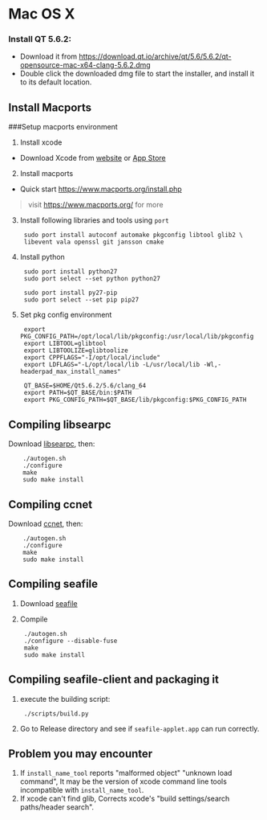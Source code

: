 # Mac OS X

### Install QT 5.6.2:

* Download it from https://download.qt.io/archive/qt/5.6/5.6.2/qt-opensource-mac-x64-clang-5.6.2.dmg
* Double click the downloaded dmg file to start the installer, and install it to its default location.

## Install Macports

###Setup macports environment

1. Install xcode
  - Download Xcode from [website](https://developer.apple.com/xcode/downloads/) or
  [App Store](http://itunes.apple.com/us/app/xcode/id497799835?ls=1&mt=12)

2. Install macports

  - Quick start https://www.macports.org/install.php

> visit https://www.macports.org/ for more

3. Install following libraries and tools using `port`

        sudo port install autoconf automake pkgconfig libtool glib2 \
        libevent vala openssl git jansson cmake

4. Install python

        sudo port install python27
        sudo port select --set python python27

        sudo port install py27-pip
        sudo port select --set pip pip27

5. Set pkg config environment

        export PKG_CONFIG_PATH=/opt/local/lib/pkgconfig:/usr/local/lib/pkgconfig
        export LIBTOOL=glibtool
        export LIBTOOLIZE=glibtoolize
        export CPPFLAGS="-I/opt/local/include"
        export LDFLAGS="-L/opt/local/lib -L/usr/local/lib -Wl,-headerpad_max_install_names"

        QT_BASE=$HOME/Qt5.6.2/5.6/clang_64
        export PATH=$QT_BASE/bin:$PATH
        export PKG_CONFIG_PATH=$QT_BASE/lib/pkgconfig:$PKG_CONFIG_PATH

Compiling libsearpc
------------------

Download [libsearpc](https://github.com/haiwen/libsearpc), then:

        ./autogen.sh
        ./configure
        make
        sudo make install

Compiling ccnet
---------------

Download [ccnet](https://github.com/haiwen/ccnet), then:

        ./autogen.sh
        ./configure
        make
        sudo make install

Compiling seafile
-----------------

1. Download [seafile](https://github.com/haiwen/seafile)
2. Compile

        ./autogen.sh
        ./configure --disable-fuse
        make
        sudo make install

Compiling seafile-client and packaging it
---------

1. execute the building script:

        ./scripts/build.py

2. Go to Release directory and see if `seafile-applet.app` can run correctly.

Problem you may encounter
-------------------------
1. If `install_name_tool` reports "malformed object" "unknown load command", It may be the version of xcode command line tools incompatible with `install_name_tool`.
2. If xcode can't find glib, Corrects xcode's "build settings/search paths/header search".
